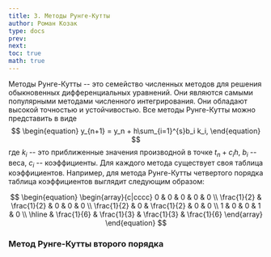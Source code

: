 ```yaml
---
title: 3. Методы Рунге-Кутты
author: Роман Козак
type: docs
prev: 
next: 
toc: true
math: true
---
```



Методы Рунге-Кутты -- это семейство численных методов для решения обыкновенных дифференциальных уравнений. Они являются самыми популярными методами численного интегрирования. Они обладают высокой точностью и устойчивостью. Все методы Рунге-Кутты можно представить в виде
$$
\begin{equation}
    y_{n+1} = y_n + h\sum_{i=1}^{s}b_i k_i,
\end{equation}
$$
где $k_i$ -- это приближенные значения производной в точке $t_n + c_ih$, $b_i$ -- веса, $c_i$ -- коэффициенты. Для каждого метода существует своя таблица коэффициентов. Например, для метода Рунге-Кутты четвертого порядка таблица коэффициентов выглядит следующим образом:

$$
\begin{equation}
    \begin{array}{c|cccc}
        0 & 0 & 0 & 0 & 0 \\
        \frac{1}{2} & \frac{1}{2} & 0 & 0 & 0 \\
        \frac{1}{2} & 0 & \frac{1}{2} & 0 & 0 \\
        1 & 0 & 0 & 1 & 0 \\
        \hline
        & \frac{1}{6} & \frac{1}{3} & \frac{1}{3} & \frac{1}{6}
    \end{array}
\end{equation}
$$


### Метод Рунге-Кутты второго порядка
